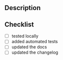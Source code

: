 ## Description

## Checklist

- [ ] tested locally
- [ ] added automated tests
- [ ] updated the docs
- [ ] updated the changelog
